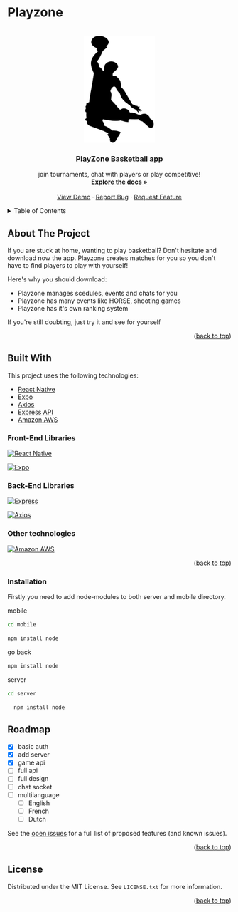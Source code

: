 # Playzone

<a name="readme-top"></a>

<!-- PROJECT LOGO -->
<br />
<div align="center">
  <a href="https://github.com/MauroLambrecht/PlayzoneGIT/">
    <img src="mobile/app/assets/images/logo.png" alt="Logo" width="160" height="240">
  </a>

  <h3 align="center">PlayZone Basketball app</h3>

  <p align="center">
    join tournaments, chat with players or play competitive!
    <br />
    <a href="https://github.com/MauroLambrecht/PlayzoneGIT/"><strong>Explore the docs »</strong></a>
    <br />
    <br />
    <a href="https://github.com/MauroLambrecht/PlayzoneGIT/">View Demo</a>
    ·
    <a href="https://github.com/MauroLambrecht/PlayzoneGIT/issues">Report Bug</a>
    ·
    <a href="https://github.com/MauroLambrecht/PlayzoneGIT/issues">Request Feature</a>
  </p>
</div>



<!-- TABLE OF CONTENTS -->
<details>
  <summary>Table of Contents</summary>
  <ol>
    <li>
      <a href="#about-the-project">About The Project</a>
      <ul>
        <li><a href="#built-with">Built With</a></li>
      </ul>
    </li>
    <li>
      <a href="#getting-started">Getting Started</a>
      <ul>
        <li><a href="#prerequisites">Prerequisites</a></li>
        <li><a href="#installation">Installation</a></li>
      </ul>
    </li>
    <li><a href="#usage">Usage</a></li>
    <li><a href="#roadmap">Roadmap</a></li>
    <li><a href="#contributing">Contributing</a></li>
    <li><a href="#license">License</a></li>
    <li><a href="#contact">Contact</a></li>
    <li><a href="#acknowledgments">Acknowledgments</a></li>
  </ol>
</details>



<!-- ABOUT THE PROJECT -->
## About The Project

If you are stuck at home, wanting to play basketball? Don't hesitate and download now the app. Playzone creates matches for you so you don't have to find players to play with yourself!

Here's why you should download:
* Playzone manages scedules, events and chats for you
* Playzone has many events like HORSE, shooting games
* Playzone has it's own ranking system

If you're still doubting, just try it and see for yourself

<p align="right">(<a href="#readme-top">back to top</a>)</p>



## Built With

This project uses the following technologies:

- [React Native](https://reactnative.dev/)
- [Expo](https://expo.io/)
- [Axios](https://axios-http.com/)
- [Express API](https://expressjs.com/)
- [Amazon AWS](https://aws.amazon.com/)

### Front-End Libraries
[![React Native][ReactNative-img]][ReactNative-url]

[![Expo][Expo-img]][Expo-url]

### Back-End Libraries
[![Express][Express-img]][Express-url]

[![Axios][Axios-img]][Axios-url]

### Other technologies
[![Amazon AWS][AWS-img]][AWS-url]


<p align="right">(<a href="#readme-top">back to top</a>)</p>



<!-- GETTING STARTED -->
### Installation

Firstly you need to add node-modules to both server and mobile directory.

mobile
  ```sh
  cd mobile
  ```

  ```sh
  npm install node
  ```
  
go back
  ```sh
  npm install node
  ```
  
server
  ```sh
  cd server
  ```
  
  ```sh
    npm install node
  ```


<!-- ROADMAP -->
## Roadmap


- [x] basic auth
- [x] add server
- [x] game api
- [ ] full api
- [ ] full design
- [ ] chat socket
- [ ] multilanguage
    - [ ] English
    - [ ] French
    - [ ] Dutch

See the [open issues](https://github.com/MauroLambrecht/PlayzoneGIT/issues) for a full list of proposed features (and known issues).

<p align="right">(<a href="#readme-top">back to top</a>)</p>


<!-- LICENSE -->
## License

Distributed under the MIT License. See `LICENSE.txt` for more information.

<p align="right">(<a href="#readme-top">back to top</a>)</p>


[ReactNative-img]: https://img.shields.io/badge/React_Native-0.64.2-blue.svg
[ReactNative-url]: https://reactnative.dev/
[Expo-img]: https://img.shields.io/badge/Expo-44.0.0-lightgrey.svg
[Expo-url]: https://expo.io/
[Express-img]: https://img.shields.io/badge/Express-4.17.1-green.svg
[Express-url]: https://expressjs.com/
[Axios-img]: https://img.shields.io/badge/Axios-0.23.0-yellow.svg
[Axios-url]: https://github.com/axios/axios
[AWS-img]: https://img.shields.io/badge/Amazon_AWS-S3-red.svg
[AWS-url]: https://aws.amazon.com/s3/
